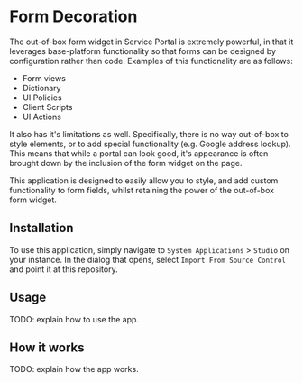 # Form Decoration

The out-of-box form widget in Service Portal is extremely powerful, in that it leverages base-platform functionality so that forms can be designed by configuration rather than code. Examples of this functionality are as follows:

- Form views
- Dictionary 
- UI Policies
- Client Scripts
- UI Actions

It also has it's limitations as well. Specifically, there is no way out-of-box to style elements, or to add special functionality (e.g. Google address lookup). This means that while a portal can look good, it's appearance is often brought down by the inclusion of the form widget on the page.

This application is designed to easily allow you to style, and add custom functionality to form fields, whilst retaining the power of the out-of-box form widget.

## Installation

To use this application, simply navigate to `System Applications` > `Studio` on your instance. In the dialog that opens, select `Import From Source Control` and point it at this repository.

## Usage
TODO: explain how to use the app.

## How it works
TODO: explain how the app works.

